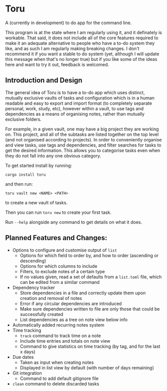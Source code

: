 # Toru

A (currently in development) to do app for the command line.

This program is at the state where I am regularly using it, and it definately is workable. That said, it does not include all of the core features required to make it an adequate alternative to people who have a to-do system they like, and as such I am regularly making breaking changes. I don't recommend it if you want a stable to do system (yet, although I will update this message when that's no longer true) but if you like some of the ideas here and want to try it out, feedback is welcomed.

## Introduction and Design

The general idea of Toru is to have a to-do app which uses distinct, mutually exclusive vaults of tasks and configuration which is in a human readable and easy to export and import format (to completely separate personal, work, study, etc), however within a vault, to use tags and dependencies as a means of organising notes, rather than mutually exclusive folders.

For example, in a given vault, one may have a big project they are working on. This project, and all of the subtasks are listed together on the top level (and not organised according to projects). In order to conveniently organise and view tasks, use tags and dependencies, and filter searches for tasks to get the desired information. This allows you to categorise tasks even when they do not fall into any one obvious category.

To get started install by running:
```
cargo install toru
```
and then run:
```
toru vault new <NAME> <PATH>
```
to create a new vault of tasks.

Then you can run `toru new` to create your first task.

Run `--help` alongside any command to get details on what it does.

## Planned Features and Changes:

- Options to configure and customise output of `list`
    - Options for which field to order by, and how to order (ascending or descending)
    - Options for which columns to include
    - Filters, to exclude notes of a certain type
    - If no values given, read a set of defaults from a `list.toml` file, which can be edited from a similar command
- Dependency tracker
    - Store dependencies in a file and correctly update them upon creation and removal of notes
    - Error if any circular dependencies are introduced
    - Make sure dependencies written to file are only those that could be successfully created
    - List dependencies as a tree on note view below info
- Automatically added recurring notes system
- Time tracking
    - `track` command to track time on a note
    - Include time entries and totals on note view
    - Command to give statistics on time tracking (by tag, and for the last x days)
- Due dates
    - Taken as input when creating notes
    - Displayed in list view by default (with number of days remaining)
- Git integration
    - Command to add default gitignore file
- `clean` command to delete discarded tasks
